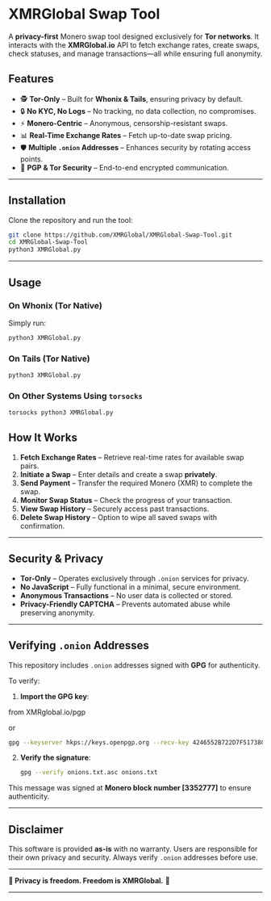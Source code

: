 
# **XMRGlobal Swap Tool**  

A **privacy-first** Monero swap tool designed exclusively for **Tor networks**. It interacts with the **XMRGlobal.io** API to fetch exchange rates, create swaps, check statuses, and manage transactions—all while ensuring full anonymity.  

## **Features**  
- 🕵️ **Tor-Only** – Built for **Whonix & Tails**, ensuring privacy by default.  
- 🔒 **No KYC, No Logs** – No tracking, no data collection, no compromises.  
- ⚡ **Monero-Centric** – Anonymous, censorship-resistant swaps.  
- 📊 **Real-Time Exchange Rates** – Fetch up-to-date swap pricing.  
- 🛡️ **Multiple `.onion` Addresses** – Enhances security by rotating access points.  
- 🔑 **PGP & Tor Security** – End-to-end encrypted communication.  

---

## **Installation**  

Clone the repository and run the tool:  

```bash
git clone https://github.com/XMRGlobal/XMRGlobal-Swap-Tool.git
cd XMRGlobal-Swap-Tool
python3 XMRGlobal.py
```

---

## **Usage**  

### **On Whonix (Tor Native)**  
Simply run:  
```bash
python3 XMRGlobal.py
```

### **On Tails (Tor Native)**  
```bash
python3 XMRGlobal.py
```

### **On Other Systems Using `torsocks`**  
```bash
torsocks python3 XMRGlobal.py
```

## **How It Works**  
1. **Fetch Exchange Rates** – Retrieve real-time rates for available swap pairs.  
2. **Initiate a Swap** – Enter details and create a swap **privately**.  
3. **Send Payment** – Transfer the required Monero (XMR) to complete the swap.  
4. **Monitor Swap Status** – Check the progress of your transaction.  
5. **View Swap History** – Securely access past transactions.  
6. **Delete Swap History** – Option to wipe all saved swaps with confirmation.  

---

## **Security & Privacy**  
- **Tor-Only** – Operates exclusively through `.onion` services for privacy.  
- **No JavaScript** – Fully functional in a minimal, secure environment.  
- **Anonymous Transactions** – No user data is collected or stored.  
- **Privacy-Friendly CAPTCHA** – Prevents automated abuse while preserving anonymity.  

---


## **Verifying `.onion` Addresses**  
This repository includes `.onion` addresses signed with **GPG** for authenticity.  

To verify:  

1. **Import the GPG key**:  

from XMRglobal.io/pgp 

or

   ```bash
   gpg --keyserver hkps://keys.openpgp.org --recv-key 4246552B722D7F51738032B22AD42655BD5227F5
   ```  
   
2. **Verify the signature**:  
   ```bash
   gpg --verify onions.txt.asc onions.txt
   ```

This message was signed at **Monero block number [3352777]** to ensure authenticity.  

---

## **Disclaimer**  
This software is provided **as-is** with no warranty. Users are responsible for their own privacy and security. Always verify `.onion` addresses before use.  

---

**🔑 Privacy is freedom. Freedom is XMRGlobal.** 🚀  

---
